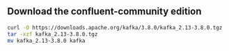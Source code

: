 ## Download the confluent-community edition

```bash
curl -O https://downloads.apache.org/kafka/3.8.0/kafka_2.13-3.8.0.tgz
tar -xzf kafka_2.13-3.8.0.tgz
mv kafka_2.13-3.8.0 kafka
```
